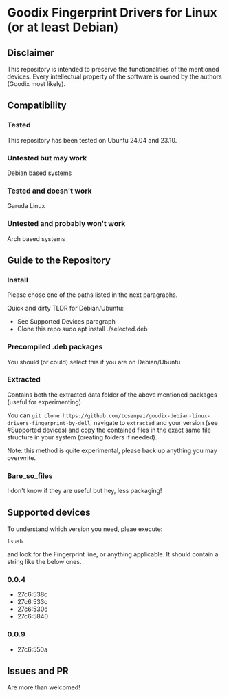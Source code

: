 # Goodix Fingerprint Drivers for Linux (or at least Debian)

## Disclaimer
This repository is intended to preserve the functionalities of the mentioned devices.
Every intellectual property of the software is owned by the authors (Goodix most likely).

## Compatibility

### Tested

This repository has been tested on Ubuntu 24.04 and 23.10.

### Untested but may work

Debian based systems

### Tested and doesn't work

Garuda Linux

### Untested and probably won't work

Arch based systems

## Guide to the Repository

### Install

Please chose one of the paths listed in the next paragraphs.

Quick and dirty TLDR for Debian/Ubuntu:

- See Supported Devices paragraph
- Clone this repo
    sudo apt install ./selected.deb

### Precompiled .deb packages

You should (or could) select this if you are on Debian/Ubuntu

### Extracted

Contains both the extracted data folder of the above mentioned packages (useful for experimenting)

You can `git clone https://github.com/tcsenpai/goodix-debian-linux-drivers-fingerprint-by-dell`, navigate to `extracted` and your version (see #Supported devices) and copy the contained files in the exact same file structure in your system (creating folders if needed).

Note: this method is quite experimental, please back up anything you may overwrite.

### Bare_so_files

I don't know if they are useful but hey, less packaging!

## Supported devices

To understand which version you need, pleae execute:

```
lsusb
```
and look for the Fingerprint line, or anything applicable. It should contain a string like the below ones.

### 0.0.4

- 27c6:538c
- 27c6:533c
- 27c6:530c
- 27c6:5840

### 0.0.9

- 27c6:550a


## Issues and PR

Are more than welcomed!


